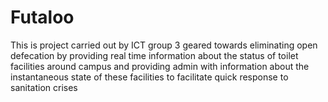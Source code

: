 # Futaloo
This is project carried out by ICT group 3 geared towards eliminating open defecation by providing real time information about the status of toilet facilities around campus and providing admin with information about the instantaneous state of these facilities to facilitate quick response to sanitation crises
